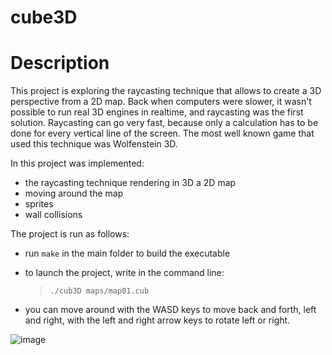 # cube3D

# Description

This project is exploring the raycasting technique that allows to create a 3D perspective from a 2D map. Back when computers were slower, it wasn't possible to run real 3D engines in realtime, and raycasting was the first solution. Raycasting can go very fast, because only a calculation has to be done for every vertical line of the screen. The most well known game that used this technique was Wolfenstein 3D.

In this project was implemented:
- the raycasting technique rendering in 3D a 2D map
- moving around the map
- sprites
- wall collisions

The project is run as follows:
- run `make` in the main folder to build the executable
- to launch the project, write in the command line:
  > `./cub3D maps/map01.cub`

- you can move around with the WASD keys to move back and forth, left and right, with the left and right arrow keys to rotate left or right.

![image](https://github.com/E33aS42/cube3D/assets/66993020/849213d3-011c-449b-a50e-2bb8a59df403)
